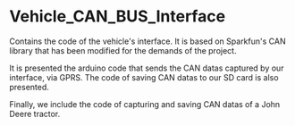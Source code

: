 # Vehicle_CAN_BUS_Interface
Contains the code of the vehicle's interface. It is based on Sparkfun's CAN library that has been modified for the demands of the project.

It is presented the arduino code that sends the CAN datas captured by our interface, via GPRS. The code of saving CAN datas to our SD card is also presented. 

Finally, we include the code of capturing and saving CAN datas of a John Deere tractor.
